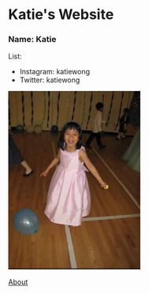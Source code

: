 # Katie's Website

### Name: Katie

List:
- Instagram: katiewong
- Twitter: katiewong

![picture](Capture.PNG)

[About](about.md)
